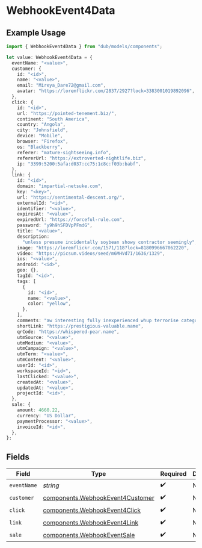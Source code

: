 # WebhookEvent4Data

## Example Usage

```typescript
import { WebhookEvent4Data } from "dub/models/components";

let value: WebhookEvent4Data = {
  eventName: "<value>",
  customer: {
    id: "<id>",
    name: "<value>",
    email: "Mireya_Dare72@gmail.com",
    avatar: "https://loremflickr.com/2837/2927?lock=3383001019892096",
  },
  click: {
    id: "<id>",
    url: "https://pointed-tenement.biz/",
    continent: "South America",
    country: "Angola",
    city: "Johnsfield",
    device: "Mobile",
    browser: "Firefox",
    os: "Blackberry",
    referer: "mature-sightseeing.info",
    refererUrl: "https://extroverted-nightlife.biz",
    ip: "3399:5200:5afa:d037:cc75:1c8c:f03b:babf",
  },
  link: {
    id: "<id>",
    domain: "impartial-netsuke.com",
    key: "<key>",
    url: "https://sentimental-descent.org/",
    externalId: "<id>",
    identifier: "<value>",
    expiresAt: "<value>",
    expiredUrl: "https://forceful-rule.com",
    password: "y9h9hSFDVpPFmdG",
    title: "<value>",
    description:
      "unless presume incidentally soybean showy contractor seemingly",
    image: "https://loremflickr.com/1571/118?lock=8180996667062220",
    video: "https://picsum.videos/seed/m6MHVd7I/1636/1329",
    ios: "<value>",
    android: "<id>",
    geo: {},
    tagId: "<id>",
    tags: [
      {
        id: "<id>",
        name: "<value>",
        color: "yellow",
      },
    ],
    comments: "aw interesting fully inexperienced whup terrorise categorise",
    shortLink: "https://prestigious-valuable.name",
    qrCode: "https://whispered-pear.name",
    utmSource: "<value>",
    utmMedium: "<value>",
    utmCampaign: "<value>",
    utmTerm: "<value>",
    utmContent: "<value>",
    userId: "<id>",
    workspaceId: "<id>",
    lastClicked: "<value>",
    createdAt: "<value>",
    updatedAt: "<value>",
    projectId: "<id>",
  },
  sale: {
    amount: 4660.22,
    currency: "US Dollar",
    paymentProcessor: "<value>",
    invoiceId: "<id>",
  },
};
```

## Fields

| Field                                                                                | Type                                                                                 | Required                                                                             | Description                                                                          |
| ------------------------------------------------------------------------------------ | ------------------------------------------------------------------------------------ | ------------------------------------------------------------------------------------ | ------------------------------------------------------------------------------------ |
| `eventName`                                                                          | *string*                                                                             | :heavy_check_mark:                                                                   | N/A                                                                                  |
| `customer`                                                                           | [components.WebhookEvent4Customer](../../models/components/webhookevent4customer.md) | :heavy_check_mark:                                                                   | N/A                                                                                  |
| `click`                                                                              | [components.WebhookEvent4Click](../../models/components/webhookevent4click.md)       | :heavy_check_mark:                                                                   | N/A                                                                                  |
| `link`                                                                               | [components.WebhookEvent4Link](../../models/components/webhookevent4link.md)         | :heavy_check_mark:                                                                   | N/A                                                                                  |
| `sale`                                                                               | [components.WebhookEventSale](../../models/components/webhookeventsale.md)           | :heavy_check_mark:                                                                   | N/A                                                                                  |